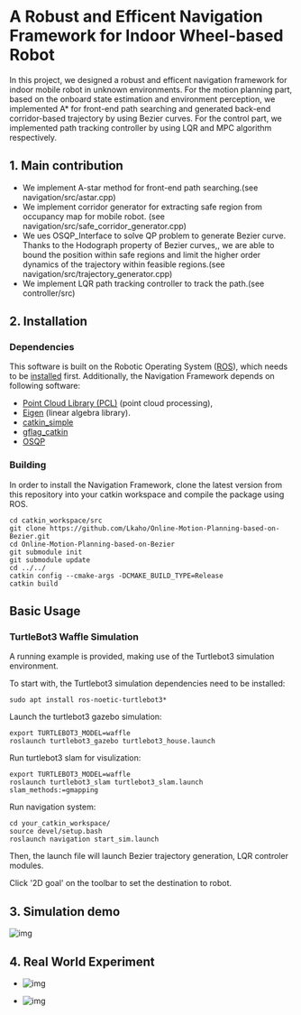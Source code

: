 # A Robust and Efficent Navigation Framework for  Indoor Wheel-based Robot

In this project, we designed a robust and efficent navigation framework for indoor mobile robot in unknown environments. For the motion planning part, based on the onboard state estimation and environment perception, we implemented A* for front-end path searching and generated back-end corridor-based trajectory by using Bezier curves. For the control part, we implemented path tracking controller by using LQR and MPC algorithm respectively.

## 1. Main contribution

- We implement A-star method for front-end path searching.(see navigation/src/astar.cpp)
- We implement corridor generator for extracting safe region from occupancy map for mobile robot. (see navigation/src/safe_corridor_generator.cpp)
- We ues OSQP_Interface to solve QP problem to generate Bezier curve. Thanks to the Hodograph property of Bezier curves,, we are able to bound the position within safe regions and limit the higher order dynamics of the trajectory within feasible regions.(see navigation/src/trajectory_generator.cpp)
- We implement LQR path tracking controller to track the path.(see controller/src)

## 2. Installation

### Dependencies

This software is built on the Robotic Operating System ([ROS](http://www.ros.org/)), which needs to be [installed](http://wiki.ros.org/) first. Additionally, the Navigation Framework depends on following software:

- [Point Cloud Library (PCL)](http://pointclouds.org/) (point cloud processing),
- [Eigen](http://eigen.tuxfamily.org/) (linear algebra library).
- [catkin_simple](https://github.com/catkin/catkin_simple) 
- [gflag_catkin](https://github.com/ethz-asl/gflags_catkin.git) 
- [OSQP](https://osqp.org/) 

### Building

In order to install the Navigation Framework, clone the latest version from this repository into your catkin workspace and compile the package using ROS.

```
cd catkin_workspace/src
git clone https://github.com/Lkaho/Online-Motion-Planning-based-on-Bezier.git
cd Online-Motion-Planning-based-on-Bezier
git submodule init
git submodule update
cd ../../
catkin config --cmake-args -DCMAKE_BUILD_TYPE=Release
catkin build
```

## Basic Usage

### TurtleBot3 Waffle Simulation

A running example is provided, making use of the Turtlebot3 simulation environment. 

To start with, the Turtlebot3 simulation dependencies need to be installed:

```
sudo apt install ros-noetic-turtlebot3*
```

Launch the turtlebot3 gazebo simulation:

```
export TURTLEBOT3_MODEL=waffle
roslaunch turtlebot3_gazebo turtlebot3_house.launch
```

Run turtlebot3 slam for visulization:

```
export TURTLEBOT3_MODEL=waffle
roslaunch turtlebot3_slam turtlebot3_slam.launch slam_methods:=gmapping
```

Run navigation system:

```
cd your_catkin_workspace/
source devel/setup.bash
roslaunch navigation start_sim.launch
```

Then, the launch file will launch Bezier trajectory generation, LQR controler modules.

Click '2D goal' on the toolbar to set the destination to robot.

## 3. Simulation demo

![img](https://github.com/Lkaho/Online-Motion-Planning-based-on-Bezier/blob/main/sim.gif)	

## 4. Real World Experiment

- ![img](https://github.com/Lkaho/Online-Motion-Planning-based-on-Bezier/blob/main/real_world_test1.gif)

- ![img](https://github.com/Lkaho/Online-Motion-Planning-based-on-Bezier/blob/main/real_world_test2.gif)

